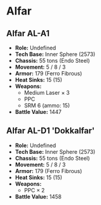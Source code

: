 # Alfar
## Alfar AL-A1
- **Role:** Undefined
- **Tech Base:** Inner Sphere (2573)
- **Chassis:** 55 tons (Endo Steel)
- **Movement:** 5 / 8 / 3
- **Armor:** 179 (Ferro Fibrous)
- **Heat Sinks:** 15 (15)
- **Weapons:**
  - Medium Laser × 3
  - PPC
  - SRM 6 (ammo: 15)
- **Battle Value:** 1447

## Alfar AL-D1 'Dokkalfar'
- **Role:** Undefined
- **Tech Base:** Inner Sphere (2573)
- **Chassis:** 55 tons (Endo Steel)
- **Movement:** 5 / 8 / 3
- **Armor:** 179 (Ferro Fibrous)
- **Heat Sinks:** 15 (15)
- **Weapons:**
  - PPC × 2
- **Battle Value:** 1458

